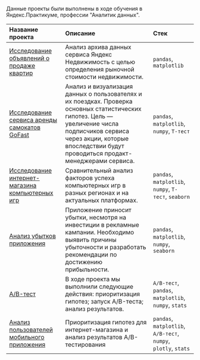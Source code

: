 Данные проекты были выполнены в ходе обучения в Яндекс.Практикуме, профессии "Аналитик данных".

| Название проекта | Описание | Стек | 
| :---------------------- | :---------------------- | :---------------------- |
|[Исследование объявлений о продаже квартир](project_sale_apartments)|Анализ архива данных сервиса Яндекс Недвижимость с целью определения рыночной стоимости недвижимости. | `pandas`, `matplotlib`|
|[Исcледование сервиса аренды самокатов GoFast](analysis_scooter_rental_service)|Анализ и визуализация данных о пользователях и их поездках. Проверка основных статистических гипотез. Цель — увеличение числа подписчиков сервиса через акции, которые впоследствии будут проводиться продакт-менеджерами сервиса. | `pandas`, `matplotlib`, `numpy`, `Т-тест`|
|[Исследование интернет-магазина компьютерных игр](game_maekrt)|Сравнительный анализ факторов успеха компьютерных игр в разных регионах и на актуальных платформах.| `pandas`, `matplotlib`, `numpy`, `Т-тест`, `seaborn`|
|[Анализ убытков приложения](loss_analysis)|Приложение приносит убытки, несмотря на инвестиции в рекламные кампании. Необходимо выявить причины убыточности и разработать рекомендации по достижению прибыльности. | `pandas`, `matplotlib`, `numpy`, `seaborn`|
|[A/B-тест](A_B_test)|В ходе проекта мы выполнили следующие действия: приоритизация гипотез; запуск A/B-теста; анализ результатов. |`A/B-тест`, `pandas`, `matplotlib`, `numpy`, `stats`|
|[Анализ пользователей мобильного приложения](AAB_web_store)|Приоритизация гипотез для интернет-магазина и анализ результатов A/B-тестирования |`pandas`, `matplotlib`,  `A/B-тест`, `numpy`, `plotly`, `stats` |
